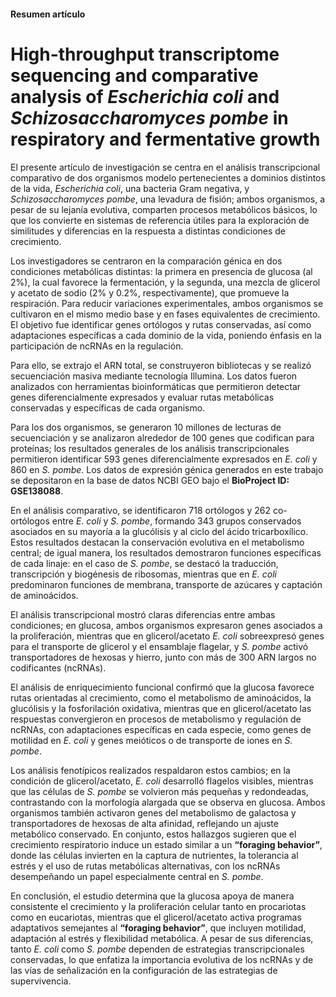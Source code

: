 #### Resumen artículo  

# High-throughput transcriptome sequencing and comparative analysis of *Escherichia coli* and *Schizosaccharomyces pombe* in respiratory and fermentative growth  

El presente artículo de investigación se centra en el análisis transcripcional comparativo de dos organismos modelo pertenecientes a dominios distintos de la vida, *Escherichia coli*, una bacteria Gram negativa, y *Schizosaccharomyces pombe*, una levadura de fisión; ambos organismos, a pesar de su lejanía evolutiva, comparten procesos metabólicos básicos, lo que los convierte en sistemas de referencia útiles para la exploración de similitudes y diferencias en la respuesta a distintas condiciones de crecimiento.  

Los investigadores se centraron en la comparación génica en dos condiciones metabólicas distintas: la primera en presencia de glucosa (al 2%), la cual favorece la fermentación, y la segunda, una mezcla de glicerol y acetato de sodio (2% y 0.2%, respectivamente), que promueve la respiración. Para reducir variaciones experimentales, ambos organismos se cultivaron en el mismo medio base y en fases equivalentes de crecimiento. El objetivo fue identificar genes ortólogos y rutas conservadas, así como adaptaciones específicas a cada dominio de la vida, poniendo énfasis en la participación de ncRNAs en la regulación.  

Para ello, se extrajo el ARN total, se construyeron bibliotecas y se realizó secuenciación masiva mediante tecnología Illumina. Los datos fueron analizados con herramientas bioinformáticas que permitieron detectar genes diferencialmente expresados y evaluar rutas metabólicas conservadas y específicas de cada organismo.  

Para los dos organismos, se generaron 10 millones de lecturas de secuenciación y se analizaron alrededor de 100 genes que codifican para proteínas; los resultados generales de los análisis transcripcionales permitieron identificar 593 genes diferencialmente expresados en *E. coli* y 860 en *S. pombe*. Los datos de expresión génica generados en este trabajo se depositaron en la base de datos NCBI GEO bajo el **BioProject ID: GSE138088**.  

En el análisis comparativo, se identificaron 718 ortólogos y 262 co-ortólogos entre *E. coli* y *S. pombe*, formando 343 grupos conservados asociados en su mayoría a la glucólisis y al ciclo del ácido tricarboxílico. Estos resultados destacan la conservación evolutiva en el metabolismo central; de igual manera, los resultados demostraron funciones específicas de cada linaje: en el caso de *S. pombe*, se destacó la traducción, transcripción y biogénesis de ribosomas, mientras que en *E. coli* predominaron funciones de membrana, transporte de azúcares y captación de aminoácidos.  

El análisis transcripcional mostró claras diferencias entre ambas condiciones; en glucosa, ambos organismos expresaron genes asociados a la proliferación, mientras que en glicerol/acetato *E. coli* sobreexpresó genes para el transporte de glicerol y el ensamblaje flagelar, y *S. pombe* activó transportadores de hexosas y hierro, junto con más de 300 ARN largos no codificantes (ncRNAs).  

El análisis de enriquecimiento funcional confirmó que la glucosa favorece rutas orientadas al crecimiento, como el metabolismo de aminoácidos, la glucólisis y la fosforilación oxidativa, mientras que en glicerol/acetato las respuestas convergieron en procesos de metabolismo y regulación de ncRNAs, con adaptaciones específicas en cada especie, como genes de motilidad en *E. coli* y genes meióticos o de transporte de iones en *S. pombe*.  

Los análisis fenotípicos realizados respaldaron estos cambios; en la condición de glicerol/acetato, *E. coli* desarrolló flagelos visibles, mientras que las células de *S. pombe* se volvieron más pequeñas y redondeadas, contrastando con la morfología alargada que se observa en glucosa. Ambos organismos también activaron genes del metabolismo de galactosa y transportadores de hexosas de alta afinidad, reflejando un ajuste metabólico conservado. En conjunto, estos hallazgos sugieren que el crecimiento respiratorio induce un estado similar a un **“foraging behavior”**, donde las células invierten en la captura de nutrientes, la tolerancia al estrés y el uso de rutas metabólicas alternativas, con los ncRNAs desempeñando un papel especialmente central en *S. pombe*.  

En conclusión, el estudio determina que la glucosa apoya de manera consistente el crecimiento y la proliferación celular tanto en procariotas como en eucariotas, mientras que el glicerol/acetato activa programas adaptativos semejantes al **“foraging behavior”**, que incluyen motilidad, adaptación al estrés y flexibilidad metabólica. A pesar de sus diferencias, tanto *E. coli* como *S. pombe* dependen de estrategias transcripcionales conservadas, lo que enfatiza la importancia evolutiva de los ncRNAs y de las vías de señalización en la configuración de las estrategias de supervivencia.  
